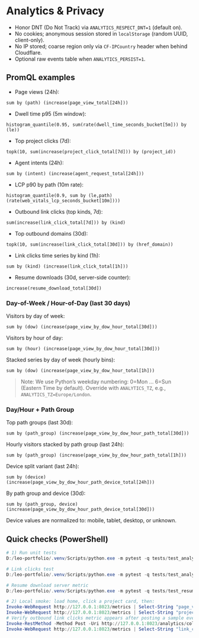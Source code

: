 # Analytics & Privacy

- Honor DNT (Do Not Track) via `ANALYTICS_RESPECT_DNT=1` (default on).
- No cookies; anonymous session stored in `localStorage` (random UUID, client-only).
- No IP stored; coarse region only via `CF-IPCountry` header when behind Cloudflare.
- Optional raw events table when `ANALYTICS_PERSIST=1`.

## PromQL examples

- Page views (24h):
```
sum by (path) (increase(page_view_total[24h]))
```
- Dwell time p95 (5m window):
```
histogram_quantile(0.95, sum(rate(dwell_time_seconds_bucket[5m])) by (le))
```
- Top project clicks (7d):
```
topk(10, sum(increase(project_click_total[7d])) by (project_id))
```
- Agent intents (24h):
```
sum by (intent) (increase(agent_request_total[24h]))
```
- LCP p90 by path (10m rate):
```
histogram_quantile(0.9, sum by (le,path) (rate(web_vitals_lcp_seconds_bucket[10m])))
```

- Outbound link clicks (top kinds, 7d):
```
sum(increase(link_click_total[7d])) by (kind)
```
- Top outbound domains (30d):
```
topk(10, sum(increase(link_click_total[30d])) by (href_domain))
```
- Link clicks time series by kind (1h):
```
sum by (kind) (increase(link_click_total[1h]))
```

- Resume downloads (30d, server-side counter):
```
increase(resume_download_total[30d])
```

### Day-of-Week / Hour-of-Day (last 30 days)

Visitors by day of week:

```
sum by (dow) (increase(page_view_by_dow_hour_total[30d]))
```

Visitors by hour of day:

```
sum by (hour) (increase(page_view_by_dow_hour_total[30d]))
```

Stacked series by day of week (hourly bins):

```
sum by (dow) (increase(page_view_by_dow_hour_total[1h]))
```

> Note: We use Python’s weekday numbering: 0=Mon … 6=Sun (Eastern Time by default). Override with `ANALYTICS_TZ`, e.g., `ANALYTICS_TZ=Europe/London`.

### Day/Hour + Path Group

Top path groups (last 30d):

```
sum by (path_group) (increase(page_view_by_dow_hour_path_total[30d]))
```

Hourly visitors stacked by path group (last 24h):

```
sum by (path_group) (increase(page_view_by_dow_hour_path_total[1h]))
```

Device split variant (last 24h):

```
sum by (device) (increase(page_view_by_dow_hour_path_device_total[24h]))
```

By path group and device (30d):

```
sum by (path_group, device) (increase(page_view_by_dow_hour_path_device_total[30d]))
```

Device values are normalized to: mobile, tablet, desktop, or unknown.

## Quick checks (PowerShell)

```powershell
# 1) Run unit tests
D:/leo-portfolio/.venv/Scripts/python.exe -m pytest -q tests/test_analytics_collect.py

# Link clicks test
D:/leo-portfolio/.venv/Scripts/python.exe -m pytest -q tests/test_analytics_links.py

# Resume download server metric
D:/leo-portfolio/.venv/Scripts/python.exe -m pytest -q tests/test_resume_download_metric.py

# 2) Local smoke: load home, click a project card, then:
Invoke-WebRequest http://127.0.0.1:8023/metrics | Select-String "page_view_total"
Invoke-WebRequest http://127.0.0.1:8023/metrics | Select-String "project_click_total"
# Verify outbound link clicks metric appears after posting a sample event
Invoke-RestMethod -Method Post -Uri http://127.0.0.1:8023/analytics/collect -ContentType application/json -Body '{"type":"link_click","kind":"github","href":"https://github.com/leok974"}' | Out-Null
Invoke-WebRequest http://127.0.0.1:8023/metrics | Select-String "link_click_total"
```
